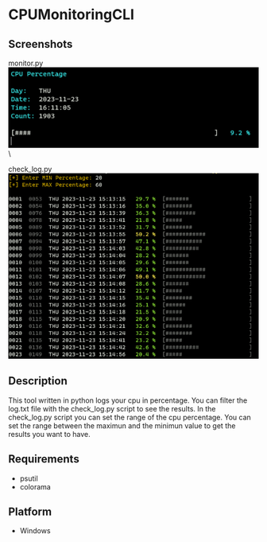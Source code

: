 # CPUMonitoringCLI

## Screenshots
monitor.py\
![image info](./monitor.png)\

check_log.py\
![image info](./check_log.png)

## Description
This tool written in python logs your cpu in percentage.
You can filter the log.txt file with the check_log.py script to see the results.
In the check_log.py script you can set the range of the cpu percentage.
You can set the range between the maximun and the minimun value to get the results you want to have.

## Requirements
- psutil
- colorama

## Platform
- Windows
